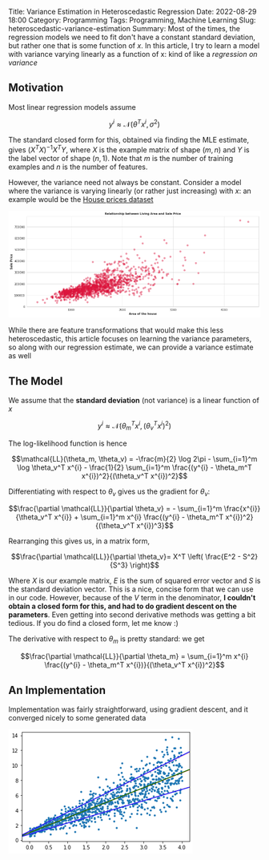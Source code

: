 Title: Variance Estimation in Heteroscedastic Regression
Date: 2022-08-29 18:00
Category: Programming
Tags: Programming, Machine Learning
Slug: heteroscedastic-variance-estimation
Summary: Most of the times, the regression models we need to fit don't have a constant standard deviation, but rather one that is some function of $x$. In this article, I try to learn a model with variance varying linearly as a function of x: kind of like a _regression on variance_

## Motivation

Most linear regression models assume 

$$y^{i} \approx \mathcal{N}(\theta^T x^{i}, \sigma^2)$$

The standard closed form for this, obtained via finding the MLE estimate, gives $(X^T X)^{-1} X^T Y$, where $X$ is the example matrix of shape $(m,n)$ and $Y$ is the label vector of shape $(n,1)$. Note that $m$ is the number of training examples and $n$ is the number of features.

However, the variance need not always be constant. Consider a model where the variance is varying linearly (or rather just increasing) with $x$: an example would be the [House prices dataset](https://www.kaggle.com/code/chanakyavivekkapoor/house-price-prediction)

![img](res/house_prices.png)

While there are feature transformations that would make this less heteroscedastic, this article focuses on learning the variance parameters, so along with our regression estimate, we can provide a variance estimate as well

## The Model

We assume that the **standard deviation** (not variance) is a linear function of $x$

$$y^{i} \approx \mathcal{N}(\theta_m^T x^{i}, (\theta_v^T x^{i})^2)$$

The log-likelihood function is hence

$$\mathcal{LL}(\theta_m, \theta_v) = -\frac{m}{2} \log 2\pi - \sum_{i=1}^m \log \theta_v^T x^{i} - \frac{1}{2} \sum_{i=1}^m \frac{(y^{i} - \theta_m^T x^{i})^2}{(\theta_v^T x^{i})^2}$$

Differentiating with respect to $\theta_v$ gives us the gradient for $\theta_v$:

$$\frac{\partial \mathcal{LL}}{\partial \theta_v} = - \sum_{i=1}^m \frac{x^{i}}{\theta_v^T x^{i}} + \sum_{i=1}^m x^{i} \frac{(y^{i} - \theta_m^T x^{i})^2}{(\theta_v^T x^{i})^3}$$

Rearranging this gives us, in a matrix form,

$$\frac{\partial \mathcal{LL}}{\partial \theta_v}= X^T \left( \frac{E^2 - S^2}{S^3} \right)$$

Where $X$ is our example matrix, $E$ is the sum of squared error vector and $S$ is the standard deviation vector. This is a nice, concise form that we can use in our code. However, because of the $V$ term in the denominator, **I couldn't obtain a closed form for this, and had to do gradient descent on the parameters**. Even getting into second derivative methods was getting a bit tedious. If you do find a closed form, let me know :)

The derivative with respect to $\theta_m$ is pretty standard: we get

$$\frac{\partial \mathcal{LL}}{\partial \theta_m} = \sum_{i=1}^m x^{i} \frac{(y^{i} - \theta_m^T x^{i})}{(\theta_v^T x^{i})^2}$$

## An Implementation

Implementation was fairly straightforward, using gradient descent, and it converged nicely to some generated data

![hetero_model](res/hetero_sd_model.png)

